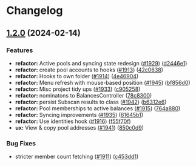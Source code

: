 # Changelog

## [1.2.0](https://github.com/paritytech/polkadot-staking-dashboard/compare/v1.1.4...v1.2.0) (2024-02-14)


### Features

* **refactor:** Active pools and syncing state redesign ([#1929](https://github.com/paritytech/polkadot-staking-dashboard/issues/1929)) ([d2446e1](https://github.com/paritytech/polkadot-staking-dashboard/commit/d2446e1140fff47424984ec37e6233388b9f542b))
* **refactor:** create pool accounts to hooks ([#1913](https://github.com/paritytech/polkadot-staking-dashboard/issues/1913)) ([42c0638](https://github.com/paritytech/polkadot-staking-dashboard/commit/42c0638f464662e741085966a886bb2fdf00c4b2))
* **refactor:** Hooks to own folder ([#1914](https://github.com/paritytech/polkadot-staking-dashboard/issues/1914)) ([4e46904](https://github.com/paritytech/polkadot-staking-dashboard/commit/4e469041aeafcddd51e2abbc36d2a453529a4bff))
* **refactor:** Menu refresh with mouse-based position ([#1945](https://github.com/paritytech/polkadot-staking-dashboard/issues/1945)) ([bf856d0](https://github.com/paritytech/polkadot-staking-dashboard/commit/bf856d0610a7dc2df844440ea895496e39666148))
* **refactor:** Misc project tidy ups ([#1933](https://github.com/paritytech/polkadot-staking-dashboard/issues/1933)) ([c905258](https://github.com/paritytech/polkadot-staking-dashboard/commit/c905258ddc5587b41febfa4266fd388bf00ee75e))
* **refactor:** nominatons to BalancesController ([78c8300](https://github.com/paritytech/polkadot-staking-dashboard/commit/78c8300dd1046a261dfda888f9d5ac4d0c916e20))
* **refactor:** persist Subscan results to class ([#1942](https://github.com/paritytech/polkadot-staking-dashboard/issues/1942)) ([b6312e6](https://github.com/paritytech/polkadot-staking-dashboard/commit/b6312e60c62daef57f4fe14aaa0cc04db03eeaba))
* **refactor:** Pool memberships to active balances ([#1915](https://github.com/paritytech/polkadot-staking-dashboard/issues/1915)) ([764a880](https://github.com/paritytech/polkadot-staking-dashboard/commit/764a880e0640416a5ad88b69d2e84887624b8f11))
* **refactor:** Syncing improvements ([#1935](https://github.com/paritytech/polkadot-staking-dashboard/issues/1935)) ([61645b1](https://github.com/paritytech/polkadot-staking-dashboard/commit/61645b17cb8efb0a1a72532930583ab2c671c1af))
* **refactor:** Use identities hook ([#1916](https://github.com/paritytech/polkadot-staking-dashboard/issues/1916)) ([f55f70f](https://github.com/paritytech/polkadot-staking-dashboard/commit/f55f70f165a26615ad3046f30ad4ca50ca62ba96))
* **ux:** View & copy pool addresses ([#1941](https://github.com/paritytech/polkadot-staking-dashboard/issues/1941)) ([850c0d9](https://github.com/paritytech/polkadot-staking-dashboard/commit/850c0d9d6c8d8f481a4a5ca59616b7b0ce34b14f))


### Bug Fixes

* stricter member count fetching ([#1911](https://github.com/paritytech/polkadot-staking-dashboard/issues/1911)) ([c453dd1](https://github.com/paritytech/polkadot-staking-dashboard/commit/c453dd1e07016b46425938a26615138d361819de))
